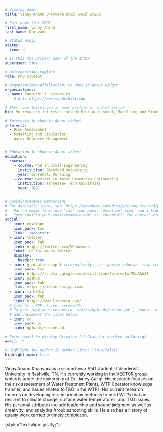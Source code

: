 ```yaml
---
# Display name
title: Vinay Anand Dhanvada వినయ్ ఆనంద్ ధనవాడ

# Full name (for SEO)
first_name: Vinay Anand
last_name: Dhanvada

# Status emoji
status:
  icon: 🔥

# Is this the primary user of the site?
superuser: true

# Role/position/tagline
role: PhD Student

# Organizations/Affiliations to show in About widget
organizations:
 - name: Vanderbilt University
    # url: https://www.vanderbilt.edu

# Short bio (displayed in user profile at end of posts)
bio: My research interests include Risk Assessment, Modelling and Simulation, and Water Resource Management

# Interests to show in About widget
interests:
  - Risk Assessment 
  - Modelling and Simulation
  - Water Resource Management


# Education to show in About widget
education:
  courses:
    - course: PhD in Civil Engineering
      institution: Stanford University
      year: Currently Pursuing
    - course: Masters in Water Resources Engineering
      institution: Tennessee Tech University
      year: 2021
   

# Social/Academic Networking
# For available icons, see: https://wowchemy.com/docs/getting-started/page-builder/#icons
#   For an email link, use "fas" icon pack, "envelope" icon, and a link in the
#   form "mailto:your-email@example.com" or "/#contact" for contact widget.
social:
  - icon: envelope
    icon_pack: fas
    link: '/#contact'
  - icon: twitter
    icon_pack: fab
    link: https://twitter.com/VDhanvada
    label: Follow me on Twitter
    display:
      header: true
  - icon: graduation-cap # Alternatively, use `google-scholar` icon from `ai` icon pack
    icon_pack: fas
    link: https://scholar.google.co.uk/citations?user=sIwtMXoAAAAJ
  - icon: github
    icon_pack: fab
    link: https://github.com/gcushen
  - icon: linkedin
    icon_pack: fab
    link: https://www.linkedin.com/
  # Link to a PDF of your resume/CV.
  # To use: copy your resume to `static/uploads/resume.pdf`, enable `ai` icons in `params.yaml`,
  # and uncomment the lines below.
  - icon: cv
    icon_pack: ai
    link: uploads/resume.pdf

# Enter email to display Gravatar (if Gravatar enabled in Config)
email: ''

# Highlight the author in author lists? (true/false)
highlight_name: true
---
```

Vinay Anand Dhanvada is a second-year PhD student at Vanderbilt University in Nashville, TN. His currently working in the VECTOR group, which is under the leadership of Dr. Janey Camp. His research focuses on the risk assessment of Water Treatment Plants, WTP Operator knowledge transfer, and issues related to T&O in the WTPs. His current research focuses on developing risk-information methods to build WTPs that are resilient to climate change, surface water temperatures, and T&O issues. His personal attributes include leadership and sound judgment as well as creativity, and analytical/troubleshooting skills. He also has a history of quality work carried to timely completion.

{style="text-align: justify;"}

